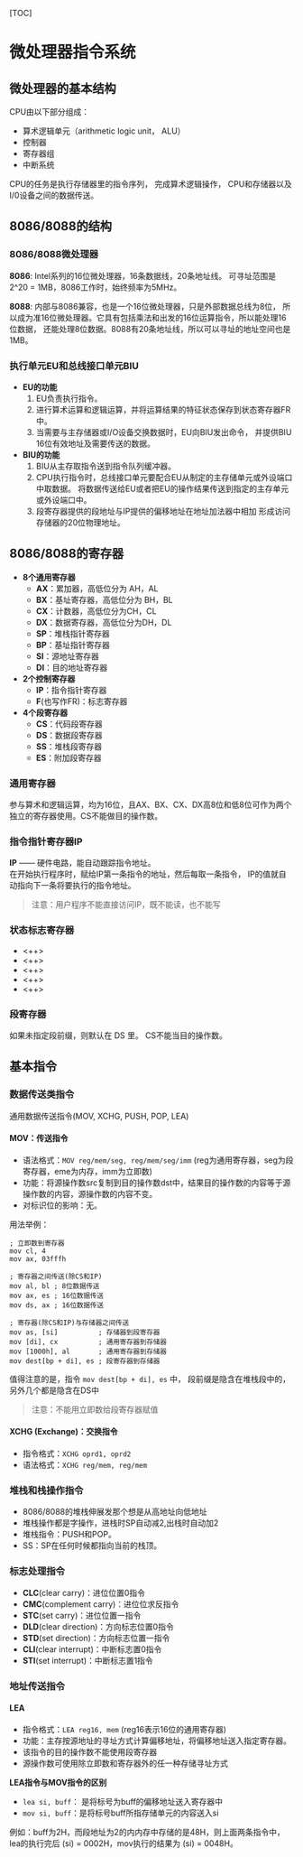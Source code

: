 [TOC]

# 微处理器指令系统

## 微处理器的基本结构

CPU由以下部分组成：

- 算术逻辑单元（arithmetic logic unit， ALU）
- 控制器
- 寄存器组
- 中断系统

CPU的任务是执行存储器里的指令序列，
完成算术逻辑操作，
CPU和存储器以及I/0设备之间的数据传送。

## 8086/8088的结构

### 8086/8088微处理器

**8086**: Intel系列的16位微处理器，16条数据线，20条地址线。
可寻址范围是 2^20 = 1MB，8086工作时，始终频率为5MHz。

**8088**: 内部与8086兼容，也是一个16位微处理器，只是外部数据总线为8位，
所以成为准16位微处理器。它具有包括乘法和出发的16位运算指令，所以能处理16位数据，
还能处理8位数据。8088有20条地址线，所以可以寻址的地址空间也是 1MB。

### 执行单元EU和总线接口单元BIU

+ **EU的功能**
  1. EU负责执行指令。
  2. 进行算术运算和逻辑运算，并将运算结果的特征状态保存到状态寄存器FR中。
  3. 当需要与主存储器或I/O设备交换数据时，EU向BIU发出命令，
     并提供BIU 16位有效地址及需要传送的数据。
+ **BIU的功能**
  1. BIU从主存取指令送到指令队列缓冲器。
  2. CPU执行指令时，总线接口单元要配合EU从制定的主存储单元或外设端口中取数据。
     将数据传送给EU或者把EU的操作结果传送到指定的主存单元或外设端口中。
  3. 段寄存器提供的段地址与IP提供的偏移地址在地址加法器中相加
     形成访问存储器的20位物理地址。

## 8086/8088的寄存器

+ **8个通用寄存器**
  - **AX**：累加器，高低位分为 AH，AL
  - **BX**：基址寄存器，高低位分为 BH，BL
  - **CX**：计数器，高低位分为CH，CL
  - **DX**：数据寄存器，高低位分为DH，DL
  - **SP**：堆栈指针寄存器
  - **BP**：基址指针寄存器
  - **SI**：源地址寄存器
  - **DI**：目的地址寄存器
+ **2个控制寄存器**
  - **IP**：指令指针寄存器
  - **F**(也写作FR)：标志寄存器
+ **4个段寄存器**
  - **CS**：代码段寄存器
  - **DS**：数据段寄存器
  - **SS**：堆栈段寄存器
  - **ES**：附加段寄存器

### 通用寄存器

参与算术和逻辑运算，均为16位，且AX、BX、CX、DX高8位和低8位可作为两个独立的寄存器使用。CS不能做目的操作数。

### 指令指针寄存器IP

**IP** —— 硬件电路，能自动跟踪指令地址。<br>
在开始执行程序时，赋给IP第一条指令的地址，然后每取一条指令，
IP的值就自动指向下一条将要执行的指令地址。

> 注意：用户程序不能直接访问IP，既不能读，也不能写

### 状态标志寄存器

- <++>
- <++>
- <++>
- <++>
- <++>

### 段寄存器

如果未指定段前缀，则默认在 DS 里。
CS不能当目的操作数。

## 基本指令

### 数据传送类指令

通用数据传送指令(MOV, XCHG, PUSH, POP, LEA)

#### MOV：传送指令

- 语法格式：```MOV reg/mem/seg, reg/mem/seg/imm```
  (reg为通用寄存器，seg为段寄存器，eme为内存，imm为立即数)
- 功能：将源操作数src复制到目的操作数dst中，结果目的操作数的内容等于源操作数的内容，源操作数的内容不变。
- 对标识位的影响：无。

用法举例：

```assembly
; 立即数到寄存器
mov cl, 4 
mov ax, 03fffh

; 寄存器之间传送(除CS和IP)
mov al, bl ; 8位数据传送
mov ax, es ; 16位数据传送
mov ds, ax ; 16位数据传送

; 寄存器(除CS和IP)与存储器之间传送
mov as, [si]          ; 存储器到段寄存器
mov [di], cx          ; 通用寄存器到存储器
mov [1000h], al       ; 通用寄存器到存储器
mov dest[bp + di], es ; 段寄存器到存储器
```
值得注意的是，指令 ```mov dest[bp + di], es``` 中，
段前缀是隐含在堆栈段中的，另外几个都是隐含在DS中

>注意：不能用立即数给段寄存器赋值

#### XCHG (Exchange)：交换指令

- 指令格式：```XCHG oprd1, oprd2```
- 语法格式：```XCHG reg/mem, reg/mem```

### 堆栈和栈操作指令

- 8086/8088的堆栈伸展发那个想是从高地址向低地址
- 堆栈操作都是字操作，进栈时SP自动减2,出栈时自动加2
- 堆栈指令：PUSH和POP。
- SS：SP在任何时候都指向当前的栈顶。

### 标志处理指令
 
- **CLC**(clear carry)：进位位置0指令
- **CMC**(complement carry)：进位位求反指令
- **STC**(set carry)：进位位置一指令
- **DLD**(clear direction)：方向标志位置0指令
- **STD**(set direction)：方向标志位置一指令
- **CLI**(clear interrupt)：中断标志置0指令
- **STI**(set interrupt)：中断标志置1指令


### 地址传送指令

#### LEA

- 指令格式：```LEA reg16, mem``` (reg16表示16位的通用寄存器)
- 功能：主存按源地址的寻址方式计算偏移地址，将偏移地址送入指定寄存器。
- 该指令的目的操作数不能使用段寄存器
- 源操作数可使用除立即数和寄存器外的任一种存储寻址方式

**LEA指令与MOV指令的区别**

- ```lea si, buff```： 是将标号为buff的偏移地址送入寄存器中
- ```mov si, buff```：是将标号buff所指存储单元的内容送入si

例如：buff为2H，而段地址为2的内内存中存储的是48H，则上面两条指令中，
lea的执行完后 (si) = 0002H，mov执行的结果为 (si) = 0048H。

